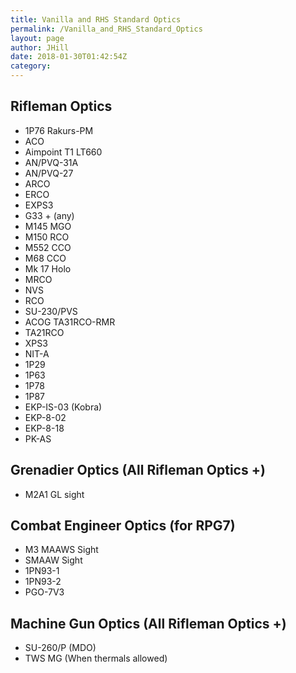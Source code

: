 ```yaml
---
title: Vanilla and RHS Standard Optics
permalink: /Vanilla_and_RHS_Standard_Optics
layout: page
author: JHill
date: 2018-01-30T01:42:54Z
category: 
---
```

## Rifleman Optics

  - 1P76 Rakurs-PM
  - ACO
  - Aimpoint T1 LT660
  - AN/PVQ-31A
  - AN/PVQ-27
  - ARCO
  - ERCO
  - EXPS3
  - G33 + (any)
  - M145 MGO
  - M150 RCO
  - M552 CCO
  - M68 CCO
  - Mk 17 Holo
  - MRCO
  - NVS
  - RCO
  - SU-230/PVS
  - ACOG TA31RCO-RMR
  - TA21RCO
  - XPS3
  - NIT-A
  - 1P29
  - 1P63
  - 1P78
  - 1P87
  - EKP-IS-03 (Kobra)
  - EKP-8-02
  - EKP-8-18
  - PK-AS

## Grenadier Optics (All Rifleman Optics +)

  - M2A1 GL sight

## Combat Engineer Optics (for RPG7)

  - M3 MAAWS Sight
  - SMAAW Sight
  - 1PN93-1
  - 1PN93-2
  - PGO-7V3

## Machine Gun Optics (All Rifleman Optics +)

  - SU-260/P (MDO)
  - TWS MG (When thermals allowed)

